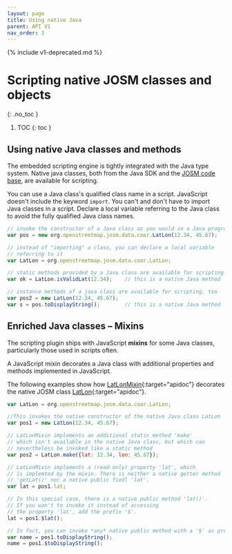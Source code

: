 ```yaml
---
layout: page
title: Using native Java
parent: API V1
nav_order: 3
---
```


{% include v1-deprecated.md %}

# Scripting native JOSM classes and objects
{: .no_toc }

1. TOC
{: toc }

## Using native Java classes and methods

The embedded scripting engine is tightly integrated with the Java type system. Native java classes, both from the Java SDK and the [JOSM code base], are available for scripting.

You can use a Java class's qualified class name in a script. JavaScript doesn't include the keyword `import`. You can't and don't have to import Java classes in a script. Declare a local variable referring to the Java class to avoid the fully qualified Java class names.

```js
// invoke the constructor of a Java class as you would in a Java programm
var pos = new org.openstreetmap.josm.data.coor.LatLon(12.34, 45.67);

// instead of "importing" a class, you can declare a local variable
// referring to it
var LatLon = org.openstreetmap.josm.data.coor.LatLon;

// static methods provided by a Java class are available for scripting
var ok = LatLon.isValidLat(12.34);    // this is a native Java method

// instance methods of a java class are available for scripting, too
var pos2 = new LatLon(12.34, 45.67);
var s = pos.toDisplayString();        // this is a native Java method
```

## Enriched Java classes &ndash; Mixins

The scripting plugin ships with JavaScript **mixins** for some Java classes, particularly those used in scripts often.

A JavaScript mixin decorates a Java class with additional properties and methods implemented in JavaScript.

The following examples show how [LatLonMixin]{:target="apidoc"} decorates the native JOSM class [LatLon]{:target="apidoc"}.

```js
var LatLon = org.openstreetmap.josm.data.coor.LatLon;

//This invokes the native constructor of the native Java class LatLon
var pos1 = new LatLon(12.34, 45.67);

// LatLonMixin implements an additional static method 'make'
// which isn't available in the native Java class, but which can
// nevertheless be invoked like a static method
var pos2 = LatLon.make({lat: 12.34, lon: 45.67});

// LatLonMixin implements a (read-only) property 'lat', which
// is implemted by the mixin. There is neither a native getter method
// 'getLat()' nor a native public fiedl 'lat'.
var lat = pos1.lat;

// In this special case, there is a native public method 'lat()'.
// If you wan't to invoke it instead of accessing
// the property 'lat', add the prefix '$'.
lat = pos1.$lat();

// In fact, you can invoke *any* native public method with a '$' as prefix.
var name = pos1.toDisplayString();
name = pos1.$toDisplayString();
```


[JOSM code base]: http://josm.openstreetmap.de/browser/josm/trunk/src"
[LatLon]: https://josm.openstreetmap.de/doc/org/openstreetmap/josm/data/coor/LatLon.html
[LatLonMixin]: ../../api/v1/josm_mixin_LatLonMixin.LatLonMixin.html
